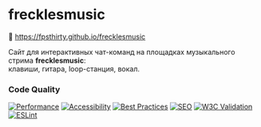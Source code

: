 # frecklesmusic

🎵 https://fpsthirty.github.io/frecklesmusic

Сайт для интерактивных чат-команд на площадках музыкального стрима **frecklesmusic**: <br>
клавиши, гитара, loop-станция, вокал.

### Code Quality
<!-- Эти бейджи обновляются автоматически при пуше коммита, не редактировать вручную -->
[![Performance](https://img.shields.io/endpoint?url=https://gist.githubusercontent.com/fpsthirty/7b7563c9fbf4e1164894f86ed4284c18/raw/frecklesmusic-lighthouse-perf.json&logo=lighthouse&style=flat)](https://github.com/fpsthirty/frecklesmusic/actions/workflows/lighthouse.yml)
[![Accessibility](https://img.shields.io/endpoint?url=https://gist.githubusercontent.com/fpsthirty/7b7563c9fbf4e1164894f86ed4284c18/raw/frecklesmusic-lighthouse-a11y.json&logo=a11y&style=flat)](https://github.com/fpsthirty/frecklesmusic/actions/workflows/lighthouse.yml)
[![Best Practices](https://img.shields.io/endpoint?url=https://gist.githubusercontent.com/fpsthirty/7b7563c9fbf4e1164894f86ed4284c18/raw/frecklesmusic-lighthouse-bp.json&logo=google-chrome&style=flat)](https://github.com/fpsthirty/frecklesmusic/actions/workflows/lighthouse.yml)
[![SEO](https://img.shields.io/endpoint?url=https://gist.githubusercontent.com/fpsthirty/7b7563c9fbf4e1164894f86ed4284c18/raw/frecklesmusic-lighthouse-seo.json&logo=google&style=flat)](https://github.com/fpsthirty/frecklesmusic/actions/workflows/lighthouse.yml)
[![W3C Validation](https://img.shields.io/badge/W3C-Valid-green?logo=w3c)](https://validator.w3.org/nu/?doc=https%3A%2F%2Ffpsthirty.github.io%2Ffrecklesmusic%2F)
[![ESLint](https://img.shields.io/endpoint?url=https://gist.githubusercontent.com/fpsthirty/6d9dd6bdaeecff45b56e0baee799ed2e/raw/frecklesmusic-eslint-badge.json)](https://github.com/fpsthirty/frecklesmusic/actions/workflows/eslint.yml)